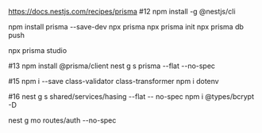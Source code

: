 https://docs.nestjs.com/recipes/prisma
#12
npm install -g @nestjs/cli

npm install prisma --save-dev
npx prisma
npx prisma init
npx prisma db push

npx prisma studio

#13
npm install @prisma/client
nest g s prisma --flat --no-spec


#15
npm i --save class-validator class-transformer
npm i dotenv


#16
nest g s shared/services/hasing --flat -- no-spec
npm i @types/bcrypt -D

nest g mo routes/auth --no-spec














